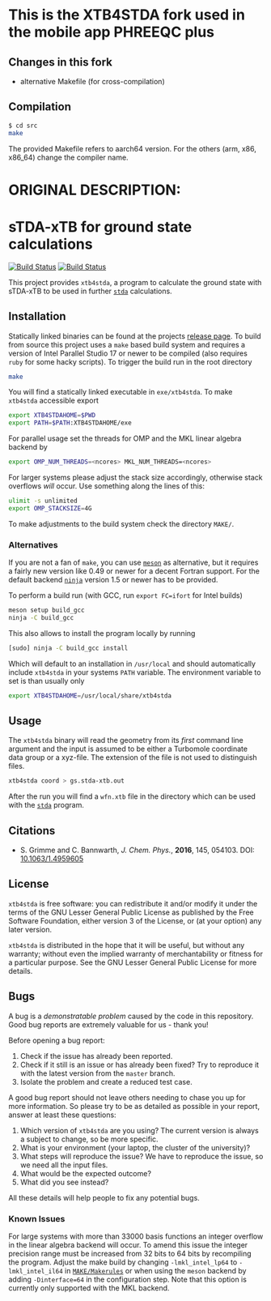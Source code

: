# This is the XTB4STDA fork used in the mobile app PHREEQC plus

## Changes in this fork

* alternative Makefile (for cross-compilation)

## Compilation

```bash
$ cd src
make
```

The provided Makefile refers to aarch64 version. For the others (arm, x86, x86_64) change the compiler name. 

# ORIGINAL DESCRIPTION:

# sTDA-xTB for ground state calculations

[![Build Status](https://travis-ci.com/grimme-lab/xtb4stda.svg?branch=master)](https://travis-ci.com/grimme-lab/xtb4stda)
[![Build Status](https://github.com/grimme-lab/xtb4stda/workflows/CI/badge.svg)](https://github.com/grimme-lab/xtb4stda/actions)

This project provides `xtb4stda`, a program to calculate the ground state with
sTDA-xTB to be used in further [`stda`](https://github.com/grimme-lab/stda)
calculations.

## Installation

Statically linked binaries can be found at the projects
[release page](https://github.com/grimme-lab/xtb4stda/releases/latest).
To build from source this project uses a `make` based build system and requires
a version of Intel Parallel Studio 17 or newer to be compiled (also requires
`ruby` for some hacky scripts).
To trigger the build run in the root directory

```bash
make
```

You will find a statically linked executable in `exe/xtb4stda`.
To make `xtb4stda` accessible export

```bash
export XTB4STDAHOME=$PWD
export PATH=$PATH:XTB4STDAHOME/exe
```

For parallel usage set the threads for OMP and the MKL linear algebra backend by

```bash
export OMP_NUM_THREADS=<ncores> MKL_NUM_THREADS=<ncores>
```

For larger systems please adjust the stack size accordingly, otherwise
stack overflows *will* occur. Use something along the lines of this:

```bash
ulimit -s unlimited
export OMP_STACKSIZE=4G
```

To make adjustments to the build system check the directory `MAKE/`.

### Alternatives

If you are not a fan of `make`, you can use [`meson`](https://mesonbuild.com/)
as alternative, but it requires a fairly new version like 0.49 or newer for a
decent Fortran support.
For the default backend [`ninja`](https://ninja-build.org/) version 1.5 or newer
has to be provided.

To perform a build run (with GCC, run `export FC=ifort` for Intel builds)

```bash
meson setup build_gcc
ninja -C build_gcc
```

This also allows to install the program locally by running

```bash
[sudo] ninja -C build_gcc install
```

Which will default to an installation in `/usr/local` and should automatically
include `xtb4stda` in your systems `PATH` variable.
The environment variable to set is than usually only

```bash
export XTB4STDAHOME=/usr/local/share/xtb4stda
```

## Usage

The `xtb4stda` binary will read the geometry from its *first* command line argument
and the input is assumed to be either a Turbomole coordinate data group or a
xyz-file. The extension of the file is not used to distinguish files.

```bash
xtb4stda coord > gs.stda-xtb.out
```

After the run you will find a `wfn.xtb` file in the directory which can be used
with the [`stda`](https://github.com/grimme-lab/stda) program.

## Citations

- S. Grimme and C. Bannwarth, *J. Chem. Phys.*, **2016**, 145, 054103.
  DOI: [10.1063/1.4959605](https://dx.doi.org/10.1063/1.4959605)

## License

`xtb4stda` is free software: you can redistribute it and/or modify it under
the terms of the GNU Lesser General Public License as published by
the Free Software Foundation, either version 3 of the License, or
(at your option) any later version.

`xtb4stda` is distributed in the hope that it will be useful,
but without any warranty; without even the implied warranty of
merchantability or fitness for a particular purpose.  See the
GNU Lesser General Public License for more details.

## Bugs

A bug is a *demonstratable problem* caused by the code in this repository.
Good bug reports are extremely valuable for us - thank you!

Before opening a bug report:

1. Check if the issue has already been reported.
2. Check if it still is an issue or has already been fixed?
   Try to reproduce it with the latest version from the `master` branch.
3. Isolate the problem and create a reduced test case.

A good bug report should not leave others needing to chase you up for more
information. So please try to be as detailed as possible in your report,
answer at least these questions:

1. Which version of `xtb4stda` are you using? The current version is always
   a subject to change, so be more specific.
2. What is your environment (your laptop, the cluster of the university)?
3. What steps will reproduce the issue?
   We have to reproduce the issue, so we need all the input files.
4. What would be the expected outcome?
5. What did you see instead?

All these details will help people to fix any potential bugs.

### Known Issues

For large systems with more than 33000 basis functions an integer overflow
in the linear algebra backend will occur. To amend this issue the integer
precision range must be increased from 32 bits to 64 bits by recompiling
the program.
Adjust the make build by changing `-lmkl_intel_lp64` to `-lmkl_intel_il64`
in [`MAKE/Makerules`](https://github.com/grimme-lab/xtb4stda/blob/master/MAKE/Makerules)
or when using the `meson` backend by adding `-Dinterface=64` in the
configuration step.
Note that this option is currently only supported with the MKL backend.
